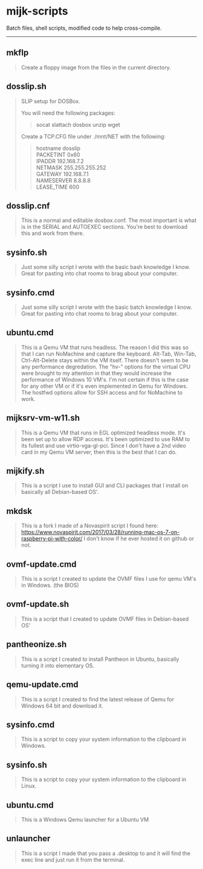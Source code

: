 # mijk-scripts #

Batch files, shell scripts, modified code to help cross-compile.

----------
## mkflp
>Create a floppy image from the files in the current directory.

## dosslip.sh
>SLIP setup for DOSBox.
>  
>You will need the following packages:  
>>socat slattach dosbox unzip wget  
>  
>Create a TCP.CFG file under ./mnt/NET with the following:
>>hostname dosslip  
>>PACKETINT 0x60  
>>IPADDR 192.168.7.2  
>>NETMASK 255.255.255.252  
>>GATEWAY 192.168.7.1  
>>NAMESERVER 8.8.8.8  
>>LEASE_TIME 600  

## dosslip.cnf
>This is a normal and editable dosbox.conf. The most important is what is in the SERIAL and AUTOEXEC sections. You're best to download this and work from there.

## sysinfo.sh
>Just some silly script I wrote with the basic bash knowledge I know. Great for pasting into chat rooms to brag about your computer.

## sysinfo.cmd
>Just some silly script I wrote with the basic batch knowledge I know. Great for pasting into chat rooms to brag about your computer.

## ubuntu.cmd
>This is a Qemu VM that runs headless. The reason I did this was so that I can run NoMachine and capture the keyboard. Alt-Tab, Win-Tab, Ctrl-Alt-Delete stays within the VM itself. There doesn't seem to be any performance degredation. The "hv-" options for the virtual CPU were brought to my attention in that they would increase the performance of Windows 10 VM's. I'm not certain if this is the case for any other VM or if it's even implemented in Qemu for Windows. The hostfwd options allow for SSH access and for NoMachine to work.

## mijksrv-vm-w11.sh
>This is a Qemu VM that runs in EGL optimized headless mode. It's been set up to allow RDP access. It's been optimized to use RAM to its fullest and use virtio-vga-gl-pci. Since I don't have a 2nd video card in my Qemu VM server, then this is the best that I can do.

## mijkify.sh
>This is a script I use to install GUI and CLI packages that I install on basically all Debian-based OS'.

## mkdsk
>This is a fork I made of a Novaspirit script I found here: https://www.novaspirit.com/2017/03/28/running-mac-os-7-on-raspberry-pi-with-color/
>I don't know if he ever hosted it on github or not.

## ovmf-update.cmd
>This is a script I created to update the OVMF files I use for qemu VM's in Windows. (the BIOS)

## ovmf-update.sh
>This is a script that I created to update OVMF files in Debian-based OS'

## pantheonize.sh
>This is a script I created to install Pantheon in Ubuntu, basically turning it into elementary OS.

## qemu-update.cmd
>This is a script I created to find the latest release of Qemu for Windows 64 bit and download it.

## sysinfo.cmd
>This is a script to copy your system information to the clipboard in Windows.

## sysinfo.sh
>This is a script to copy your system information to the clipboard in Linux.

## ubuntu.cmd
>This is a Windows Qemu launcher for a Ubuntu VM

## unlauncher
>This is a script I made that you pass a .desktop to and it will find the exec line and just run it from the terminal.

